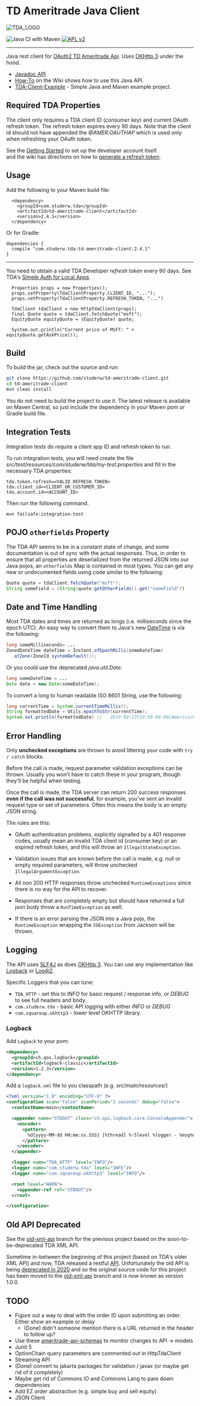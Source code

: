 # TD Ameritrade Java Client
![TDA_LOGO](https://github.com/studerw/td-ameritrade-client/blob/master/td_logo.png)

![Java CI with Maven](https://github.com/studerw/td-ameritrade-client/workflows/Java%20CI%20with%20Maven/badge.svg)
[![APL v2](https://img.shields.io/badge/license-Apache%202-blue.svg)](http://www.apache.org/licenses/LICENSE-2.0.html)

----
Java rest client for [OAuth2 TD Ameritrade Api](https://developer.tdameritrade.com/). 
Uses [OKHttp 3](https://github.com/square/okhttp) under the hood.

* [Javadoc API](http://td-ameritrade-client.studerw.com.s3-website-us-east-1.amazonaws.com/)
* [How-To](https://github.com/studerw/td-ameritrade-client/wiki/how-to) on the Wiki shows how to use this Java API.
* [TDA-Client-Example](https://github.com/studerw/tda-client-example) - Simple Java and Maven example project.

## Required TDA Properties

The client only requires a TDA client ID (<em>consumer key</em>) and current OAuth refresh token. 
The refresh token expires every 90 days.
Note that the client id should not have appended the _@AMER.OAUTHAP_ which is used only when refreshing your OAuth token.

See the [Getting Started](https://developer.tdameritrade.com/content/getting-started) to set up the developer account itself.  
and the wiki has directions on how to [generate a refresh token](https://github.com/studerw/td-ameritrade-client/wiki/Create-a-TDA-Refresh-Token).

## Usage
Add the following to your Maven build file:

```
  <dependency>
    <groupId>com.studerw.tda</groupId>
    <artifactId>td-ameritrade-client</artifactId>
    <version>2.4.1</version>
  </dependency>
```

Or for Gradle:

```
dependencies {
  compile "com.studerw.tda:td-ameritrade-client:2.4.1"
}
```
----
You need to obtain a valid TDA Developer *refresh token* every 90 days. 
See TDA's [Simple Auth for Local Apps](https://developer.tdameritrade.com/content/simple-auth-local-apps).

```
  Properties props = new Properties();
  props.setProperty(TdaClientProperty.CLIENT_ID, "...");
  props.setProperty(TdaClientProperty.REFRESH_TOKEN, "...")

  TdaClient tdaClient = new HttpTdaClient(props);
  final Quote quote = tdaClient.fetchQuote("msft");
  EquityQuote equityQuote = (EquityQuote) quote;

  System.out.println("Current price of MSFT: " + equityQuote.getAskPrice());
```

## Build

To build the jar, check out the source and run:

```bash
git clone https://github.com/studerw/td-ameritrade-client.git
cd td-ameritrade-client
mvn clean install
```
You do not need to build the project to use it. The latest release is available on Maven Central,
so just include the dependency in your Maven pom or Gradle build file. 

## Integration Tests
Integration tests do require a client app ID and refresh token to run.

To run integration tests, you will need create the file *src/test/resources/com/studerw/tda/my-test.properties* 
and fill in the necessary TDA properties:

```properties
tda.token.refresh=<VALID_REFRESH_TOKEN>
tda.client_id=<CLIENT_OR_CUSTOMER_ID>
tda.account.id=<ACCOUNT_ID>
```

Then run the following command.

```
mvn failsafe:integration-test
```

## POJO `otherfields` Property
The TDA API seems to be in a constant state of change, and some documentation is out of sync with the actual responses.
Thus, in order to ensure that all properties are deserialized from the returned JSON into our Java pojos,
an `otherfields` Map is contained in most types. You can get any new or undocumented fields using code similar
to the following:

```java
Quote quote = tdaClient.fetchQuote("msft");
String someField = (String)quote.getOtherFields().get("someField"))
```

## Date and Time Handling
Most TDA dates and times are returned as longs (i.e. milliseconds since the epoch UTC).
An easy way to convert them to Java's new [DateTime](https://docs.oracle.com/javase/8/docs/api/java/time/package-summary.html) 
is via the following:

```java
long someMilliseconds= ...
ZonedDateTime dateTime = Instant.ofEpochMilli(someDateTime)
  .atZone(ZoneId.systemDefault());
```
Or you could use the deprecated _java.util.Date_.

```java
long someDateTime = ...
Date date = new Date(someDateTime);
```

To convert a long to human readable ISO 8601 String, use the following:
```java
long currentTime = System.currentTimeMillis();
String formattedDate = Utils.epochToStr(currentTime);
System.out.println(formattedDate) //   2019-09-13T19:59-04:00[America/New_York]
```

## Error Handling

Only **unchecked exceptions** are thrown to avoid littering your code with `try / catch` blocks.

Before the call is made, request parameter validation exceptions can be thrown. Usually you won't have to catch these in your program, though they'll be helpful
when testing.

Once the call is made, the TDA server can return 200 success responses **even if the call was not successful**, for example, you've sent an invalid request type 
or set of parameters. Often this means the body is an empty JSON string.

The rules are this:

* OAuth authentication problems, explicitly signalled by a 401 response codes, usually mean an invalid TDA 
client id (consumer key) or an expired refresh token, and this will throw an `IllegalStateException`.

* Validation issues that are known before the call is made, e.g. null or empty required parameters, will throw unchecked `IllegalArgumentException`.

* All non 200 HTTP responses throw unchecked `RuntimeExceptions` since there is no way for the API to recover.

* Responses that are completely empty but should have returned a full json body throw a `RunTimeException` as well.

* If there is an error parsing the JSON into a Java pojo, the `RuntimeException` wrapping the `IOException` from Jackson will be thrown.
 
## Logging
The API uses [SLF4J](http://www.slf4j.org/) as does [OKHttp 3](https://github.com/square/okhttp).
You can use any implementation like [Logback](http://logback.qos.ch/) or [Log4j2](https://logging.apache.org/log4j/2.x/).

Specific Loggers that you can tune:

* `TDA_HTTP` - set this to _INFO_ for basic request / response info, or _DEBUG_ to see full headers and body.
* `com.studerw.tda` - basic API logging with either _INFO_ or _DEBUG_
* `com.squareup.okhttp3` - lower level OKHTTP library.

### Logback
Add `Logback` to your pom:
```xml
<dependency>
  <groupId>ch.qos.logback</groupId>
  <artifactId>logback-classic</artifactId>
  <version>1.2.3</version>
</dependency>

```
Add a `logback.xml` file to you classpath (e.g. _src/main/resources/_)
```xml
<?xml version="1.0" encoding="UTF-8" ?>
<configuration scan="false" scanPeriod="3 seconds" debug="false">
  <contextName>main</contextName>

  <appender name="STDOUT" class="ch.qos.logback.core.ConsoleAppender">
    <encoder>
      <pattern>
        %d{yyyy-MM-dd HH:mm:ss.SSS} [%thread] %-5level %logger - %msg%n
      </pattern>
    </encoder>
  </appender>

  <logger name="TDA_HTTP" level="INFO"/>
  <logger name="com.studerw.tda" level="INFO"/>
  <logger name="com.squareup.okhttp3" level="INFO"/>

  <root level="WARN">
    <appender-ref ref="STDOUT"/>
  </root>

</configuration>

```

## Old API Deprecated

See the [old-xml-api](https://github.com/studerw/td-ameritrade-client/tree/old-xml-api) branch for the previous project based on the soon-to-be-deprecated TDA XML API.

Sometime in-between the beginning of this project (based on TDA's older XML API) and now, TDA released a restful [API](https://developer.tdameritrade.com/). 
Unfortunately the old API is being [deprecated in 2020](https://apiforums.tdameritrade.com/tda-board/ubbthreads.php) and so the
original source code for this project has been moved to the [old-xml-api](https://github.com/studerw/td-ameritrade-client/tree/old-xml-api) branch and is now known as version 1.0.0.

## TODO
* Figure out a way to deal with the order ID upon submitting an order. Either show an example or delay
    - (Done) didn't someone mention there is a URL returned in the header to follow up?
* Use these [ameritrade-api-schemas](https://github.com/blais/ameritrade-api-schemas) to monitor changes to API -> models
* Junit 5
* OptionChain query parameters are commented out in HttpTdaClient
* Streaming API
* (Done) convert to jakarta packages for validation / javax (or maybe get rid of it completely)
* Maybe get rid of Commons IO and Commons Lang to pare down dependencies
* Add EZ order abstraction (e.g. simple buy and sell equity)
* JSON Client

